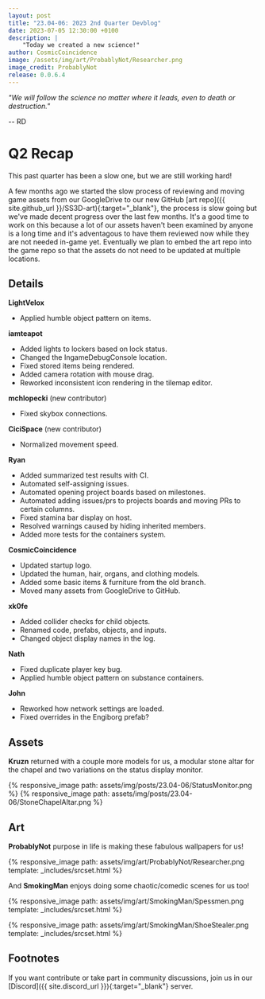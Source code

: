 ```yaml
---
layout: post
title: "23.04-06: 2023 2nd Quarter Devblog"
date: 2023-07-05 12:30:00 +0100
description: |
    "Today we created a new science!"
author: CosmicCoincidence
image: /assets/img/art/ProbablyNot/Researcher.png
image_credit: ProbablyNot
release: 0.0.6.4
---
```


*"We will follow the science no matter where it leads, even to death or destruction."*

-- RD

# Q2 Recap

This past quarter has been a slow one, but we are still working hard!

A few months ago we started the slow process of reviewing and moving game assets from our GoogleDrive to our new GitHub [art repo]({{ site.github_url }}/SS3D-art){:target="_blank"}, the process is slow going but we've made decent progress over the last few months. It's a good time to work on this because a lot of our assets haven't been examined by anyone is a long time and it's adventagous to have them reviewed now while they are not needed in-game yet. Eventually we plan to embed the art repo into the game repo so that the assets do not need to be updated at multiple locations.

## Details

**LightVelox**
- Applied humble object pattern on items.

**iamteapot**
- Added lights to lockers based on lock status.
- Changed the IngameDebugConsole location.
- Fixed stored items being rendered.
- Added camera rotation with mouse drag.
- Reworked inconsistent icon rendering in the tilemap editor.

**mchlopecki** (new contributor)
- Fixed skybox connections.

**CiciSpace** (new contributor)
- Normalized movement speed.

**Ryan**
- Added summarized test results with CI.
- Automated self-assigning issues.
- Automated opening project boards based on milestones.
- Automated adding issues/prs to projects boards and moving PRs to certain columns.
- Fixed stamina bar display on host.
- Resolved warnings caused by hiding inherited members.
- Added more tests for the containers system.

**CosmicCoincidence**
- Updated startup logo.
- Updated the human, hair, organs, and clothing models.
- Added some basic items & furniture from the old branch.
- Moved many assets from GoogleDrive to GitHub.

**xk0fe**
- Added collider checks for child objects.
- Renamed code, prefabs, objects, and inputs.
- Changed object display names in the log.

**Nath**
- Fixed duplicate player key bug.
- Applied humble object pattern on substance containers.

**John**
- Reworked how network settings are loaded.
- Fixed overrides in the Engiborg prefab?

## Assets

**Kruzn** returned with a couple more models for us, a modular stone altar for the chapel and two variations on the status display monitor.

<div class='horizontal-2' markdown='1'>
  {% responsive_image path: assets/img/posts/23.04-06/StatusMonitor.png %}
  {% responsive_image path: assets/img/posts/23.04-06/StoneChapelAltar.png %}
</div>

## Art

**ProbablyNot** purpose in life is making these fabulous wallpapers for us!

{% responsive_image path: assets/img/art/ProbablyNot/Researcher.png template: _includes/srcset.html %}

And **SmokingMan** enjoys doing some chaotic/comedic scenes for us too!

{% responsive_image path: assets/img/art/SmokingMan/Spessmen.png template: _includes/srcset.html %}

{% responsive_image path: assets/img/art/SmokingMan/ShoeStealer.png template: _includes/srcset.html %}

## Footnotes

If you want contribute or take part in community discussions, join us in our [Discord]({{ site.discord_url }}){:target="_blank"} server.
